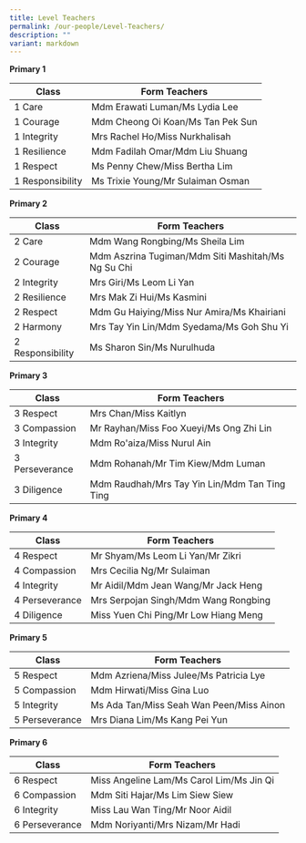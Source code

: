 ```yaml
---
title: Level Teachers
permalink: /our-people/Level-Teachers/
description: ""
variant: markdown
---
```

**Primary 1**

| Class | Form Teachers | 
| -------- | -------- |
| 1 Care     | Mdm Erawati Luman/Ms Lydia Lee   |
| 1 Courage | Mdm Cheong Oi Koan/Ms Tan Pek Sun
| 1 Integrity | Mrs Rachel Ho/Miss Nurkhalisah
| 1 Resilience |Mdm Fadilah Omar/Mdm Liu Shuang
|1 Respect | Ms Penny Chew/Miss Bertha Lim
| 1 Responsibility | Ms Trixie Young/Mr Sulaiman Osman




**Primary 2**

| Class | Form Teachers | 
| -------- | -------- |
| 2 Care | Mdm Wang Rongbing/Ms Sheila Lim
| 2 Courage | Mdm Aszrina Tugiman/Mdm Siti Mashitah/Ms Ng Su Chi
| 2 Integrity | Mrs Giri/Ms Leom Li Yan
| 2 Resilience | Mrs Mak Zi Hui/Ms Kasmini
| 2 Respect | Mdm Gu Haiying/Miss Nur Amira/Ms Khairiani
| 2 Harmony | Mrs Tay Yin Lin/Mdm Syedama/Ms Goh Shu Yi
| 2 Responsibility | Ms Sharon Sin/Ms Nurulhuda

**Primary 3**

| Class | Form Teachers | 
| -------- | -------- |
|3 Respect | Mrs Chan/Miss Kaitlyn
| 3 Compassion | Mr Rayhan/Miss Foo Xueyi/Ms Ong Zhi Lin
|3 Integrity | Mdm Ro'aiza/Miss Nurul Ain
| 3 Perseverance | Mdm Rohanah/Mr Tim Kiew/Mdm Luman
| 3 Diligence | Mdm Raudhah/Mrs Tay Yin Lin/Mdm Tan Ting Ting

**Primary 4**

| Class | Form Teachers | 
| -------- | -------- |
| 4 Respect | Mr Shyam/Ms Leom Li Yan/Mr Zikri
|4 Compassion | Mrs Cecilia Ng/Mr Sulaiman
| 4 Integrity | Mr Aidil/Mdm Jean Wang/Mr Jack Heng
| 4 Perseverance | Mrs Serpojan Singh/Mdm Wang Rongbing
| 4 Diligence | Miss Yuen Chi Ping/Mr Low Hiang Meng


**Primary 5**

| Class | Form Teachers | 
| -------- | -------- |
| 5 Respect | Mdm Azriena/Miss Julee/Ms Patricia Lye
| 5 Compassion | Mdm Hirwati/Miss Gina Luo
| 5 Integrity | Ms Ada Tan/Miss Seah Wan Peen/Miss Ainon
| 5 Perseverance | Mrs Diana Lim/Ms Kang Pei Yun

**Primary 6**

| Class | Form Teachers | 
| -------- | -------- |
| 6 Respect | Miss Angeline Lam/Ms Carol Lim/Ms Jin Qi
| 6 Compassion | Mdm Siti Hajar/Ms Lim Siew Siew
| 6 Integrity |Miss Lau Wan Ting/Mr Noor Aidil
| 6 Perseverance | Mdm Noriyanti/Mrs Nizam/Mr Hadi